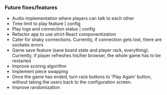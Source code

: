 ### Future fixes/features
- Audio implementation where players can talk to each other
- Time limit to play feature | config
- Play logs and connection status | config
- Refactor app to use strict React componentization
- Cater for shaky connections. Currently, if connection gets lost,
  there are socketio errors
- Game save feature (save board state and player rack, everything). Currently, if player refreshes his/her browser, the whole game has to be restarted
- Improve scoring algorithm 
- Implement piece swapping
- Once the game has ended, turn rack buttons to 'Play Again' button, without taking the users back to the configuration screen.
- Improve randomization